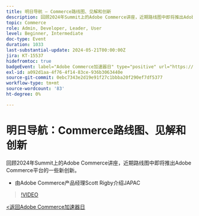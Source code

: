 ```yaml
---
title: 明日导航 — Commerce路线图、见解和创新
description: 回顾2024年Summit上的Adobe Commerce讲座，近期路线图中即将推出Adobe Commerce平台的一些新创新。
topic: Commerce
role: Admin, Developer, Leader, User
level: Beginner, Intermediate
doc-type: Event
duration: 1033
last-substantial-update: 2024-05-21T00:00:00Z
jira: KT-15537
hidefromtoc: true
badgeEvent: label="Adobe Commerce加速器日" type="positive" url="https://experienceleague.adobe.com/en/docs/events/apac-commerce-recordings/2024/overview"
exl-id: a092d1aa-4f76-4f14-83ce-936b3063440e
source-git-commit: 0ebc7343e2d19e91f27c1bbba20f290ef7df5377
workflow-type: tm+mt
source-wordcount: '83'
ht-degree: 0%

---
```


# 明日导航：Commerce路线图、见解和创新

回顾2024年Summit上的Adobe Commerce讲座，近期路线图中即将推出Adobe Commerce平台的一些新创新。

+ 由Adobe Commerce产品经理Scott Rigby介绍JAPAC

>[!VIDEO](https://video.tv.adobe.com/v/3429264/?learn=on)

[&lt;返回Adobe Commerce加速器日](./overview.md)
